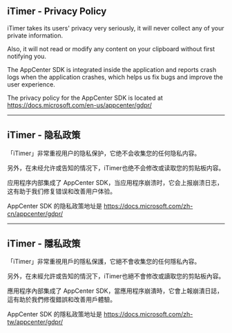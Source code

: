## iTimer - Privacy Policy

iTimer takes its users' privacy very seriously, it will never collect any of your private information. 

Also, it will not read or modify any content on your clipboard without first notifying you.

The AppCenter SDK is integrated inside the application and reports crash logs when the application crashes, which helps us fix bugs and improve the user experience.

The privacy policy for the AppCenter SDK is located at https://docs.microsoft.com/en-us/appcenter/gdpr/


----

## iTimer - 隐私政策 

「iTimer」非常重视用户的隐私保护，它绝不会收集您的任何隐私内容。

另外，在未经允许或告知的情况下，iTimer也绝不会修改或读取您的剪贴板内容。

应用程序内部集成了 AppCenter SDK，当应用程序崩溃时，它会上报崩溃日志，这有助于我们修复错误和改善用户体验。

AppCenter SDK 的隐私政策地址是 https://docs.microsoft.com/zh-cn/appcenter/gdpr/


----

## iTimer - 隱私政策 

「iTimer」非常重視用戶的隱私保護，它絕不會收集您的任何隱私內容。

另外，在未經允許或告知的情況下，iTimer也絕不會修改或讀取您的剪貼板內容。

應用程序內部集成了 AppCenter SDK，當應用程序崩潰時，它會上報崩潰日誌，這有助於我們修復錯誤和改善用戶體驗。

AppCenter SDK 的隱私政策地址是 https://docs.microsoft.com/zh-tw/appcenter/gdpr/
